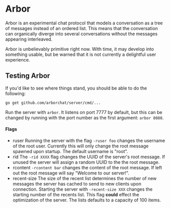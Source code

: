 # Arbor

Arbor is an experimental chat protocol that models a conversation
as a tree of messages instead of an ordered list. This means that
the conversation can organically diverge into several conversations
without the messages appearing interleaved.

Arbor is unbelievably primitive right now. With time, it may develop
into something usable, but be warned that it is not currently a delightful
user experience.

## Testing Arbor
If you'd like to see where things stand, you should be able to do the following:

```
go get github.com/arborchat/server/cmd/...
```

Run the server with `arbor`. It listens on port 7777 by default, but this can be changed by running with the port number as the first argument: `arbor 8080`.

#### Flags
- ruser         Running the server with the flag `-ruser foo` changes the username of the root user. Currently this will only change the root message spawned upon startup. The default username is "root".
- rid           The `-rid XXXX` flag changes the UUID of the server's root message. If unused the server will assign a random UUID to the the root message.
- rcontent      `-rcontent bar` changes the content of the root message. If left out the root message will say "Welcome to our server!".
- recent-size   The size of the recent list determines the number of new messages the server has cached to send to new clients upon connection. Starting the server with `-recent-size XXX` changes the starting number of the recents list. This flag **could** effect the optimization of the server. The lists defaults to a capacity of 100 items.
